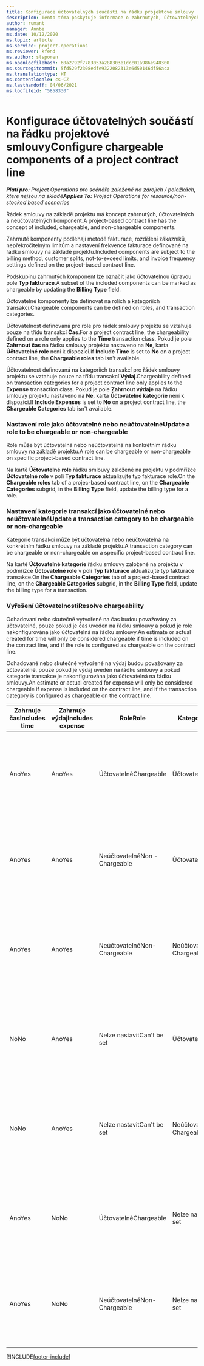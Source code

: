 ```yaml
---
title: Konfigurace účtovatelných součástí na řádku projektové smlouvy
description: Tento téma poskytuje informace o zahrnutých, účtovatelných a neúčtovatelných komponent na řádcích nabídky.
author: rumant
manager: Annbe
ms.date: 10/12/2020
ms.topic: article
ms.service: project-operations
ms.reviewer: kfend
ms.author: stsporen
ms.openlocfilehash: 60a2792f7783053a288303e1dcc01a986e948300
ms.sourcegitcommit: 5fd529f2308edfe9322082313e6d50146df56aca
ms.translationtype: HT
ms.contentlocale: cs-CZ
ms.lasthandoff: 04/06/2021
ms.locfileid: "5858330"
---
```

# <a name="configure-chargeable-components-of-a-project-contract-line"></a><span data-ttu-id="ba6e3-103">Konfigurace účtovatelných součástí na řádku projektové smlouvy</span><span class="sxs-lookup"><span data-stu-id="ba6e3-103">Configure chargeable components of a project contract line</span></span>

<span data-ttu-id="ba6e3-104">_**Platí pro:** Project Operations pro scénáře založené na zdrojích / položkách, které nejsou na skladě_</span><span class="sxs-lookup"><span data-stu-id="ba6e3-104">_**Applies To:** Project Operations for resource/non-stocked based scenarios_</span></span>

<span data-ttu-id="ba6e3-105">Řádek smlouvy na základě projektu má koncept zahrnutých, účtovatelných a neúčtovatelných komponent.</span><span class="sxs-lookup"><span data-stu-id="ba6e3-105">A project-based contract line has the concept of included, chargeable, and non-chargeable components.</span></span>

<span data-ttu-id="ba6e3-106">Zahrnuté komponenty podléhají metodě fakturace, rozdělení zákazníků, nepřekročitelným limitům a nastavení frekvence fakturace definované na řádku smlouvy na základě projektu.</span><span class="sxs-lookup"><span data-stu-id="ba6e3-106">Included components are subject to the billing method, customer splits, not-to-exceed limits, and invoice frequency settings defined on the project-based contract line.</span></span>

<span data-ttu-id="ba6e3-107">Podskupinu zahrnutých komponent lze označit jako účtovatelnou úpravou pole **Typ fakturace**.</span><span class="sxs-lookup"><span data-stu-id="ba6e3-107">A subset of the included components can be marked as chargeable by updating the **Billing Type** field.</span></span>

<span data-ttu-id="ba6e3-108">Účtovatelné komponenty lze definovat na rolích a kategoriích transakcí.</span><span class="sxs-lookup"><span data-stu-id="ba6e3-108">Chargeable components can be defined on roles, and transaction categories.</span></span>

<span data-ttu-id="ba6e3-109">Účtovatelnost definovaná pro role pro řádek smlouvy projektu se vztahuje pouze na třídu transakcí **Čas**.</span><span class="sxs-lookup"><span data-stu-id="ba6e3-109">For a project contract line, the chargeability defined on a role only applies to the **Time** transaction class.</span></span> <span data-ttu-id="ba6e3-110">Pokud je pole **Zahrnout čas** na řádku smlouvy projektu nastaveno na **Ne**, karta **Účtovatelné role** není k dispozici.</span><span class="sxs-lookup"><span data-stu-id="ba6e3-110">If **Include Time** is set to **No** on a project contract line, the **Chargeable roles** tab isn't available.</span></span>

<span data-ttu-id="ba6e3-111">Účtovatelnost definovaná na kategoriích transakcí pro řádek smlouvy projektu se vztahuje pouze na třídu transakcí **Výdaj**.</span><span class="sxs-lookup"><span data-stu-id="ba6e3-111">Chargeability defined on transaction categories for a project contract line only applies to the **Expense** transaction class.</span></span> <span data-ttu-id="ba6e3-112">Pokud je pole **Zahrnout výdaje** na řádku smlouvy projektu nastaveno na **Ne**, karta **Účtovatelné kategorie** není k dispozici.</span><span class="sxs-lookup"><span data-stu-id="ba6e3-112">If **Include Expenses** is set to **No** on a project contract line, the **Chargeable Categories** tab isn't available.</span></span>

### <a name="update-a-role-to-be-chargeable-or-non-chargeable"></a><span data-ttu-id="ba6e3-113">Nastavení role jako účtovatelné nebo neúčtovatelné</span><span class="sxs-lookup"><span data-stu-id="ba6e3-113">Update a role to be chargeable or non-chargeable</span></span>

<span data-ttu-id="ba6e3-114">Role může být účtovatelná nebo neúčtovatelná na konkrétním řádku smlouvy na základě projektu.</span><span class="sxs-lookup"><span data-stu-id="ba6e3-114">A role can be chargeable or non-chargeable on specific project-based contract line.</span></span>

<span data-ttu-id="ba6e3-115">Na kartě **Účtovatelné role** řádku smlouvy založené na projektu v podmřížce **Účtovatelné role** v poli **Typ fakturace** aktualizujte typ fakturace role.</span><span class="sxs-lookup"><span data-stu-id="ba6e3-115">On the **Chargeable roles** tab of a projec-based contract line, on the **Chargeable Categories** subgrid, in the **Billing Type** field, update the billing type for a role.</span></span>

### <a name="update-a-transaction-category-to-be-chargeable-or-non-chargeable"></a><span data-ttu-id="ba6e3-116">Nastavení kategorie transakcí jako účtovatelné nebo neúčtovatelné</span><span class="sxs-lookup"><span data-stu-id="ba6e3-116">Update a transaction category to be chargeable or non-chargeable</span></span>

<span data-ttu-id="ba6e3-117">Kategorie transakcí může být účtovatelná nebo neúčtovatelná na konkrétním řádku smlouvy na základě projektu.</span><span class="sxs-lookup"><span data-stu-id="ba6e3-117">A transaction category can be chargeable or non-chargeable on a specific project-based contract line.</span></span>

<span data-ttu-id="ba6e3-118">Na kartě **Účtovatelné kategorie** řádku smlouvy založené na projektu v podmřížce **Účtovatelné role** v poli **Typ fakturace** aktualizujte typ fakturace transakce.</span><span class="sxs-lookup"><span data-stu-id="ba6e3-118">On the **Chargeable Categories** tab of a project-based contract line, on the **Chargeable Categories** subgrid, in the **Billing Type** field, update the billing type for a transaction.</span></span>

### <a name="resolve-chargeability"></a><span data-ttu-id="ba6e3-119">Vyřešení účtovatelnosti</span><span class="sxs-lookup"><span data-stu-id="ba6e3-119">Resolve chargeability</span></span>

<span data-ttu-id="ba6e3-120">Odhadovaní nebo skutečně vytvořené na čas budou považovány za účtovatelné, pouze pokud je čas uveden na řádku smlouvy a pokud je role nakonfigurována jako účtovatelná na řádku smlouvy.</span><span class="sxs-lookup"><span data-stu-id="ba6e3-120">An estimate or actual created for time will only be considered chargeable if time is included on the contract line, and if the role is configured as chargeable on the contract line.</span></span>

<span data-ttu-id="ba6e3-121">Odhadované nebo skutečně vytvořené na výdaj budou považovány za účtovatelné, pouze pokud je výdaj uveden na řádku smlouvy a pokud kategorie transakce je nakonfigurována jako účtovatelná na řádku smlouvy.</span><span class="sxs-lookup"><span data-stu-id="ba6e3-121">An estimate or actual created for expense will only be considered chargeable if expense is included on the contract line, and if the transaction category is configured as chargeable on the contract line.</span></span>

| <span data-ttu-id="ba6e3-122">Zahrnuje čas</span><span class="sxs-lookup"><span data-stu-id="ba6e3-122">Includes time</span></span> | <span data-ttu-id="ba6e3-123">Zahrnuje výdaj</span><span class="sxs-lookup"><span data-stu-id="ba6e3-123">Includes expense</span></span> | <span data-ttu-id="ba6e3-124">Role</span><span class="sxs-lookup"><span data-stu-id="ba6e3-124">Role</span></span> | <span data-ttu-id="ba6e3-125">Kategorie</span><span class="sxs-lookup"><span data-stu-id="ba6e3-125">Category</span></span> | <span data-ttu-id="ba6e3-126">Úloha</span><span class="sxs-lookup"><span data-stu-id="ba6e3-126">Task</span></span> |
| --- | --- | --- | --- | --- |
| <span data-ttu-id="ba6e3-127">Ano</span><span class="sxs-lookup"><span data-stu-id="ba6e3-127">Yes</span></span> | <span data-ttu-id="ba6e3-128">Ano</span><span class="sxs-lookup"><span data-stu-id="ba6e3-128">Yes</span></span> | <span data-ttu-id="ba6e3-129">Účtovatelné</span><span class="sxs-lookup"><span data-stu-id="ba6e3-129">Chargeable</span></span> | <span data-ttu-id="ba6e3-130">Účtovatelné</span><span class="sxs-lookup"><span data-stu-id="ba6e3-130">Chargeable</span></span> | <span data-ttu-id="ba6e3-131">Skutečná fakturace na čas: Účtovatelné</span><span class="sxs-lookup"><span data-stu-id="ba6e3-131">Billing on a time actual: Chargeable</span></span> </br><span data-ttu-id="ba6e3-132">Typ fakturace při skutečných výdajích: Účtovatelné</span><span class="sxs-lookup"><span data-stu-id="ba6e3-132">Billing type on an expense actual: Chargeable</span></span> |
| <span data-ttu-id="ba6e3-133">Ano</span><span class="sxs-lookup"><span data-stu-id="ba6e3-133">Yes</span></span> | <span data-ttu-id="ba6e3-134">Ano</span><span class="sxs-lookup"><span data-stu-id="ba6e3-134">Yes</span></span> | <span data-ttu-id="ba6e3-135">Neúčtovatelné</span><span class="sxs-lookup"><span data-stu-id="ba6e3-135">Non - Chargeable</span></span> | <span data-ttu-id="ba6e3-136">Účtovatelné</span><span class="sxs-lookup"><span data-stu-id="ba6e3-136">Chargeable</span></span> | <span data-ttu-id="ba6e3-137">Skutečná fakturace na čas: Neúčtovatelné</span><span class="sxs-lookup"><span data-stu-id="ba6e3-137">Billing on a time actual: Non-Chargeable</span></span> </br><span data-ttu-id="ba6e3-138">Typ fakturace při skutečných výdajích: Účtovatelné</span><span class="sxs-lookup"><span data-stu-id="ba6e3-138">Billing type on an expense actual: Chargeable</span></span> |
| <span data-ttu-id="ba6e3-139">Ano</span><span class="sxs-lookup"><span data-stu-id="ba6e3-139">Yes</span></span> | <span data-ttu-id="ba6e3-140">Ano</span><span class="sxs-lookup"><span data-stu-id="ba6e3-140">Yes</span></span> | <span data-ttu-id="ba6e3-141">Neúčtovatelné</span><span class="sxs-lookup"><span data-stu-id="ba6e3-141">Non-Chargeable</span></span> | <span data-ttu-id="ba6e3-142">Neúčtovatelné</span><span class="sxs-lookup"><span data-stu-id="ba6e3-142">Non-Chargeable</span></span> | <span data-ttu-id="ba6e3-143">Skutečná fakturace na čas: Neúčtovatelné</span><span class="sxs-lookup"><span data-stu-id="ba6e3-143">Billing on a time actual: Non-Chargeable</span></span> </br><span data-ttu-id="ba6e3-144">Typ fakturace při skutečných výdajích: Neúčtovatelné</span><span class="sxs-lookup"><span data-stu-id="ba6e3-144">Billing type on an expense actual: Non-Chargeable</span></span> |
| <span data-ttu-id="ba6e3-145">No</span><span class="sxs-lookup"><span data-stu-id="ba6e3-145">No</span></span> | <span data-ttu-id="ba6e3-146">Ano</span><span class="sxs-lookup"><span data-stu-id="ba6e3-146">Yes</span></span> | <span data-ttu-id="ba6e3-147">Nelze nastavit</span><span class="sxs-lookup"><span data-stu-id="ba6e3-147">Can't be set</span></span> | <span data-ttu-id="ba6e3-148">Účtovatelné</span><span class="sxs-lookup"><span data-stu-id="ba6e3-148">Chargeable</span></span> | <span data-ttu-id="ba6e3-149">Skutečná fakturace na čas: Není k dispozici</span><span class="sxs-lookup"><span data-stu-id="ba6e3-149">Billing on a time actual: Not available</span></span> </br><span data-ttu-id="ba6e3-150">Typ fakturace při skutečných výdajích: Účtovatelné</span><span class="sxs-lookup"><span data-stu-id="ba6e3-150">Billing type on an expense actual:Chargeable</span></span> |
| <span data-ttu-id="ba6e3-151">No</span><span class="sxs-lookup"><span data-stu-id="ba6e3-151">No</span></span> | <span data-ttu-id="ba6e3-152">Ano</span><span class="sxs-lookup"><span data-stu-id="ba6e3-152">Yes</span></span> | <span data-ttu-id="ba6e3-153">Nelze nastavit</span><span class="sxs-lookup"><span data-stu-id="ba6e3-153">Can't be set</span></span> | <span data-ttu-id="ba6e3-154">Neúčtovatelné</span><span class="sxs-lookup"><span data-stu-id="ba6e3-154">Non-Chargeable</span></span> | <span data-ttu-id="ba6e3-155">Skutečná fakturace na čas: Není k dispozici</span><span class="sxs-lookup"><span data-stu-id="ba6e3-155">Billing on a time actual: Not available</span></span> </br><span data-ttu-id="ba6e3-156">Typ fakturace při skutečných výdajích: Neúčtovatelné</span><span class="sxs-lookup"><span data-stu-id="ba6e3-156">Billing type on an expense actual: Non-chargeable</span></span> |
| <span data-ttu-id="ba6e3-157">Ano</span><span class="sxs-lookup"><span data-stu-id="ba6e3-157">Yes</span></span> | <span data-ttu-id="ba6e3-158">No</span><span class="sxs-lookup"><span data-stu-id="ba6e3-158">No</span></span> | <span data-ttu-id="ba6e3-159">Účtovatelné</span><span class="sxs-lookup"><span data-stu-id="ba6e3-159">Chargeable</span></span> | <span data-ttu-id="ba6e3-160">Nelze nastavit</span><span class="sxs-lookup"><span data-stu-id="ba6e3-160">Can't be set</span></span> | <span data-ttu-id="ba6e3-161">Skutečná fakturace na čas: Účtovatelné</span><span class="sxs-lookup"><span data-stu-id="ba6e3-161">Billing on a time actual: Chargeable</span></span> </br><span data-ttu-id="ba6e3-162">Typ fakturace při skutečných výdajích: Není k dispozici</span><span class="sxs-lookup"><span data-stu-id="ba6e3-162">Billing type on an expense actual: Not available</span></span> |
| <span data-ttu-id="ba6e3-163">Ano</span><span class="sxs-lookup"><span data-stu-id="ba6e3-163">Yes</span></span> | <span data-ttu-id="ba6e3-164">No</span><span class="sxs-lookup"><span data-stu-id="ba6e3-164">No</span></span> | <span data-ttu-id="ba6e3-165">Neúčtovatelné</span><span class="sxs-lookup"><span data-stu-id="ba6e3-165">Non-Chargeable</span></span> | <span data-ttu-id="ba6e3-166">Nelze nastavit</span><span class="sxs-lookup"><span data-stu-id="ba6e3-166">Can't be set</span></span> | <span data-ttu-id="ba6e3-167">Skutečná fakturace na čas: Neúčtovatelné</span><span class="sxs-lookup"><span data-stu-id="ba6e3-167">Billing on a time actual: Non-chargeable</span></span> </br> <span data-ttu-id="ba6e3-168">Typ fakturace při skutečných výdajích: Není k dispozici</span><span class="sxs-lookup"><span data-stu-id="ba6e3-168">Billing type on an expense actual: Not available</span></span> |


[!INCLUDE[footer-include](../includes/footer-banner.md)]
